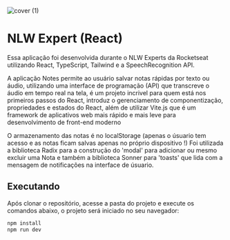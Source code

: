 ![cover (1)](https://github.com/bielaugustos/nlw14-trilha-react/assets/132632103/a3bd02d4-5e77-473f-b7a4-3e78ce60b296)

# NLW Expert (React)

Essa aplicação foi desenvolvida durante o NLW Experts da Rocketseat utilizando React, TypeScript, Tailwind e a SpeechRecognition API.

A aplicação Notes permite ao usuário salvar notas rápidas por texto ou áudio, utilizando uma interface de programação (API) que transcreve o áudio em tempo real na tela, é um projeto incrivel para quem está nos primeiros passos do React, introduz o gerenciamento de componentização, propriedades e estados do React, além de utilizar Vite.js que é um framework de aplicativos web mais rápido e mais leve para desenvolvimento de front-end moderno

O armazenamento das notas é no localStorage (apenas o úsuario tem acesso e as notas ficam salvas apenas no próprio dispositivo !)
Foi utilizada a biblioteca Radix para a construção do 'modal' para adicionar ou mesmo excluir uma Nota e também a biblioteca Sonner para 'toasts' que lida com a mensagem de notificações na interface de úsuario.

## Executando

Após clonar o repositório, acesse a pasta do projeto e execute os comandos abaixo, o projeto será iniciado no seu navegador:

```sh
npm install
npm run dev
```
